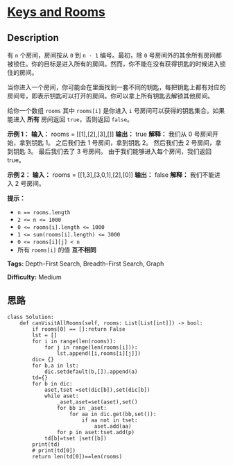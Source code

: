 # [Keys and Rooms][title]

## Description

有 `n` 个房间，房间按从 `0` 到 `n - 1` 编号。最初，除 `0`
号房间外的其余所有房间都被锁住。你的目标是进入所有的房间。然而，你不能在没有获得钥匙的时候进入锁住的房间。

当你进入一个房间，你可能会在里面找到一套不同的钥匙，每把钥匙上都有对应的房间号，即表示钥匙可以打开的房间。你可以拿上所有钥匙去解锁其他房间。

给你一个数组 `rooms` 其中 `rooms[i]` 是你进入 `i` 号房间可以获得的钥匙集合。如果能进入 **所有** 房间返回
`true`，否则返回 `false`。



**示例 1：**
            **输入：** rooms = [[1],[2],[3],[]]    **输出：** true    **解释：**    我们从 0 号房间开始，拿到钥匙 1。    之后我们去 1 号房间，拿到钥匙 2。    然后我们去 2 号房间，拿到钥匙 3。    最后我们去了 3 号房间。    由于我们能够进入每个房间，我们返回 true。    

**示例 2：**
            **输入：** rooms = [[1,3],[3,0,1],[2],[0]]    **输出：** false    **解释：** 我们不能进入 2 号房间。    



**提示：**

  * `n == rooms.length`
  * `2 <= n <= 1000`
  * `0 <= rooms[i].length <= 1000`
  * `1 <= sum(rooms[i].length) <= 3000`
  * `0 <= rooms[i][j] < n`
  * 所有 `rooms[i]` 的值 **互不相同**


**Tags:** Depth-First Search, Breadth-First Search, Graph

**Difficulty:** Medium

## 思路

``` python3
class Solution:
    def canVisitAllRooms(self, rooms: List[List[int]]) -> bool:
        if rooms[0] == []:return False
        lst = []
        for i in range(len(rooms)):
            for j in range(len(rooms[i])):
                lst.append([i,rooms[i][j]])
        dic= {}
        for b,a in lst:
            dic.setdefault(b,[]).append(a)
        td={}
        for b in dic:
            aset,tset =set(dic[b]),set(dic[b])
            while aset:
                _aset,aset=set(aset),set()
                for bb in _aset:
                    for aa in dic.get(bb,set()):
                        if aa not in tset:
                            aset.add(aa)
                for p in aset:tset.add(p)
            td[b]=tset |set([b])
        print(td)
        # print(td[0])
        return len(td[0])==len(rooms)
```

[title]: https://leetcode-cn.com/problems/keys-and-rooms
